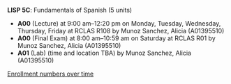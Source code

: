 **LISP 5C**: Fundamentals of Spanish (5 units)

- **A00** (Lecture) at 9:00 am–12:20 pm on Monday, Tuesday, Wednesday, Thursday, Friday at RCLAS R108 by Munoz Sanchez, Alicia (A01395510)
- **A00** (Final Exam) at 8:00 am–10:59 am on Saturday at RCLAS R01 by Munoz Sanchez, Alicia (A01395510)
- **A01** (Lab) (time and location TBA) by Munoz Sanchez, Alicia (A01395510)

[Enrollment numbers over time](./LISP5C.tsv)
